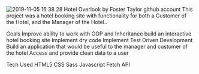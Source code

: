 
![2019-11-05 16 38 28](https://user-images.githubusercontent.com/50148342/68255682-1e2a5900-ffeb-11e9-8d8b-a1dc129c9ae2.gif)
Hotel Overlook
by Foster Taylor github account
This project was a hotel booking site with functionality for both a Customer of the Hotel, and the Manager of the Hotel..

Goals
Improve ability to work with OOP and Inheritance
build an interactive hotel booking site
Implement dry code
Implement Test Driven Development
Build an application that would be useful to the manager and customer of the hotel
Access and provide clean data to a user

Tech Used
HTML5
CSS
Sass
Javascript
Fetch API
